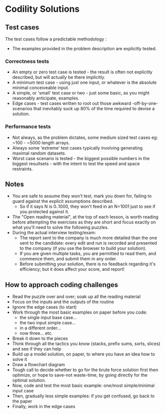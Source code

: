 # Codility Solutions

## Test cases

The test cases follow a predictable methodology :

* The examples provided in the problem description are explicitly tested.

### Correctness tests
* An empty or zero test case is tested - the result is often not explicitly described, but will actually be there implicitly.
* A minimum test case - using just one input, or whatever is the absolute minimal conceiveable input.
* A simple, or 'small' test case or two - just some basic, as you might reasonably anticipate, examples.
* Edge cases - test cases written to root out those awkward -off-by-one- scenarios that inevitably suck up 80% of the time required to devise a solution.

### Performance tests

* Not always, as the problem dictates, some medium sized test cases eg: ~100 - ~5000 length arrays.
* Always some 'extreme' test cases typically involving generating maximal random datasets.
* Worst case scenario is tested - the biggest possible numbers in the biggest resultsets - with the intent to test the speed and space restraints.

## Notes

* You are safe to assume they won't test, mark you down for, failing to guard against the explicit assumptions described.
    * So if it says N is 0..1000, they won't feed in an N=1001 just to see if you protected against it.
* The "Open reading material", at the top of each lesson, is worth reading before attempting the exercises as they are
  short and focus exactly on what you'll need to solve the following puzzles.
* During the actual interview testing/exam:
    * The report sent to the company is much more detailed than the one sent to the candidate: every edit and run
      is recorded and presented to the company (if you use the browser to build your solution).
    * If you are given multiple tasks, you are permitted to read them, and commence them, and submit them in any order.
    * Before submitting your solution, there is no feedback regarding it's efficiency; but it does affect your score, and report!

## How to approach coding challenges

* Read the puzzle over and over; soak up all the reading material
* Focus on the inputs and the outputs of the routine
* Ignore the edge cases (to start)
* Work through the most basic examples on paper before you code:
    * the single input base case...
    * the two input simple case...
    * in a different order...
    * now three... etc.
* Break it down to the pieces
* Think through all the tactics you know (stacks, prefix sums, sorts, slices) and see if they can help
* Build up a model solution, on paper, to where you have an idea how to solve it
* Draw a flowchart diagram
* Tough call to decide whether to go for the brute force solution first then optimize, or hope to save-not waste-time,
  by going directly for the optimal solution.
* Now, code and test the most basic example: one/most simple/minimal input case
* Then, gradually less simple examples: if you get confused, go back to the paper
* Finally, work in the edge cases
